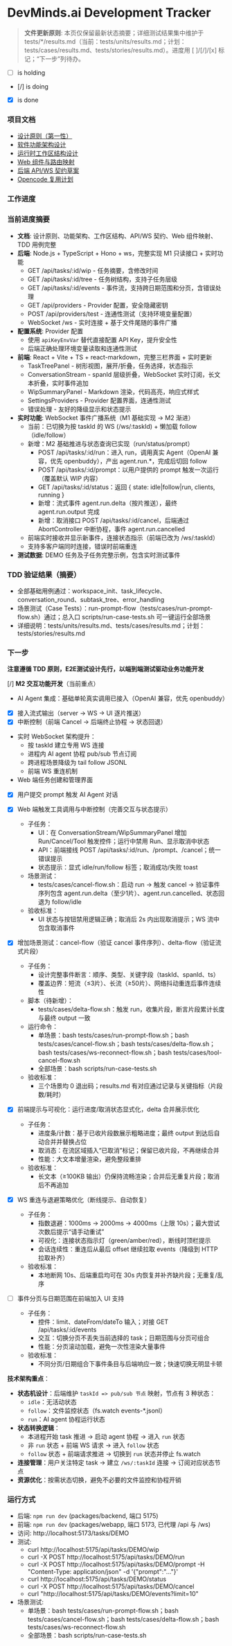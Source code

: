 # DevMinds.ai Development Tracker

> **文件更新原则**: 本页仅保留最新状态摘要；详细测试结果集中维护于 tests/\*/results.md（当前：tests/units/results.md；计划：tests/cases/results.md、tests/stories/results.md）。进度用 [ ]/[/]/[x] 标记；“下一步”列待办。

- [ ] is holding
- [/] is doing
- [x] is done

### 项目文档

- [设计原则（第一性）](./design/DesignPrinciples.md)
- [软件功能架构设计](./design/Architecture.md)
- [运行时工作区结构设计](./design/WorkspaceStructure.md)
- [Web 组件与路由映射](./design/WebUIMapping.md)
- [后端 API/WS 契约草案](./design/API_WS_Contracts.md)
- [Opencode 复用计划](./design/OpencodeReusePlan.md)

### 工作进度

### 当前进度摘要

- **文档**: 设计原则、功能架构、工作区结构、API/WS 契约、Web 组件映射、TDD 用例完整
- **后端**: Node.js + TypeScript + Hono + ws，完整实现 M1 只读接口 + 实时功能
  - GET /api/tasks/:id/wip - 任务摘要，含修改时间
  - GET /api/tasks/:id/tree - 任务树结构，支持子任务层级
  - GET /api/tasks/:id/events - 事件流，支持跨日期范围和分页，含错误处理
  - GET /api/providers - Provider 配置，安全隐藏密钥
  - POST /api/providers/test - 连通性测试（支持环境变量配置）
  - WebSocket /ws - 实时连接 + 基于文件尾随的事件广播
- **配置系统**: Provider 配置
  - 使用 `apiKeyEnvVar` 替代直接配置 API Key，提升安全性
  - 后端正确处理环境变量读取和连通性测试
- **前端**: React + Vite + TS + react-markdown，完整三栏界面 + 实时更新
  - TaskTreePanel - 树形视图，展开/折叠，任务选择，状态指示
  - ConversationStream - spanId 层级折叠，WebSocket 实时订阅，长文本折叠，实时事件追加
  - WipSummaryPanel - Markdown 渲染，代码高亮，响应式样式
  - SettingsProviders - Provider 配置界面，连通性测试
  - 错误处理 - 友好的降级显示和状态提示
- **实时功能**: WebSocket 事件广播系统（M1 基础实现 → M2 渐进）
  - 当前：已切换为按 taskId 的 WS (/ws/:taskId) + 懒加载 follow（idle/follow）
  - 新增：M2 基础推进与状态查询已实现（run/status/prompt）
    - POST /api/tasks/:id/run：进入 run，调用真实 Agent（OpenAI 兼容，优先 openbuddy），产出 agent.run.\*，完成后切回 follow
    - POST /api/tasks/:id/prompt：以用户提供的 prompt 触发一次运行（覆盖默认 WIP 内容）
    - GET /api/tasks/:id/status：返回 { state: idle|follow|run, clients, running }
    - 新增：流式事件 agent.run.delta（按片推送），最终 agent.run.output 完成
    - 新增：取消接口 POST /api/tasks/:id/cancel，后端通过 AbortController 中断协程，事件 agent.run.cancelled
  - 前端实时接收并显示新事件，连接状态指示（前端已改为 /ws/:taskId）
  - 支持多客户端同时连接，错误时前端重连
- **测试数据**: DEMO 任务及子任务完整示例，包含实时测试事件

### TDD 验证结果（摘要）

- 全部基础用例通过：workspace_init、task_lifecycle、conversation_round、subtask_tree、error_handling
- 场景测试（Case Tests）：run-prompt-flow（tests/cases/run-prompt-flow.sh）通过；总入口 scripts/run-case-tests.sh 可一键运行全部场景
- 详细说明：tests/units/results.md、tests/cases/results.md；计划：tests/stories/results.md

### 下一步

**注意遵循 TDD 原则，E2E测试设计先行，以端到端测试驱动业务功能开发**

[/] **M2 交互功能开发**（当前重点）

- AI Agent 集成：基础单轮真实调用已接入（OpenAI 兼容，优先 openbuddy）
- [x] 接入流式输出（server → WS → UI 逐片推送）
- [x] 中断控制（前端 Cancel → 后端终止协程 → 状态回退）
- 实时 WebSocket 架构提升：
  - 按 taskId 建立专用 WS 连接
  - 进程内 AI agent 协程 pub/sub 节点订阅
  - 跨进程场景降级为 tail follow JSONL
  - 前端 WS 重连机制
- Web 端任务创建和管理界面
- [x] 用户提交 prompt 触发 AI Agent 对话
- [x] Web 端触发工具调用与中断控制（完善交互与状态提示）
  - 子任务：
    - UI：在 ConversationStream/WipSummaryPanel 增加 Run/Cancel/Tool 触发控件；运行中禁用 Run、显示取消中状态
    - API：前端接线 POST /api/tasks/:id/run、/prompt、/cancel；统一错误提示
    - 状态提示：显式 idle/run/follow 标签；取消成功/失败 toast
  - 场景测试：
    - tests/cases/cancel-flow.sh：启动 run → 触发 cancel → 验证事件序列包含 agent.run.delta（至少1片）、agent.run.cancelled、状态回退为 follow/idle
  - 验收标准：
    - UI 状态与按钮禁用逻辑正确；取消后 2s 内出现取消提示；WS 流中包含取消事件
- [x] 增加场景测试：cancel-flow（验证 cancel 事件序列）、delta-flow（验证流式片段）
  - 子任务：
    - 设计完整事件断言：顺序、类型、关键字段（taskId、spanId、ts）
    - 覆盖边界：短流（≤3片）、长流（≥50片）、网络抖动重连后事件连续性
  - 脚本（待新增）：
    - tests/cases/delta-flow.sh：触发 run，收集片段，断言片段累计长度与最终 output 一致
  - 运行命令：
    - 单场景：bash tests/cases/run-prompt-flow.sh；bash tests/cases/cancel-flow.sh；bash tests/cases/delta-flow.sh；bash tests/cases/ws-reconnect-flow.sh；bash tests/cases/tool-cancel-flow.sh
    - 全部场景：bash scripts/run-case-tests.sh
  - 验收标准：
    - 三个场景均 0 退出码；results.md 有对应通过记录与关键指标（片段数/耗时）
- [x] 前端提示与可视化：运行进度/取消状态显式化，delta 合并展示优化
  - 子任务：
    - 进度条/计数：基于已收片段数展示粗略进度；最终 output 到达后自动合并并替换占位
    - 取消态：在流区域插入“已取消”标记；保留已收片段，不再继续合并
    - 性能：大文本增量渲染，避免整段重排
  - 验收标准：
    - 长文本（≥100KB 输出）仍保持流畅渲染；合并后无重复片段；取消后不再追加
- [x] WS 重连与退避策略优化（断线提示、自动恢复）
  - 子任务：
    - 指数退避：1000ms → 2000ms → 4000ms（上限 10s）；最大尝试次数后提示“请手动重试”
    - 可视化：连接状态指示灯（green/amber/red），断线时顶栏提示
    - 会话连续性：重连后从最后 offset 继续拉取 events（降级到 HTTP 拉取补齐）
  - 验收标准：
    - 本地断网 10s、后端重启均可在 30s 内恢复并补齐缺片段；无重复/乱序

- [ ] 事件分页与日期范围在前端加入 UI 支持
  - 子任务：
    - 控件：limit、dateFrom/dateTo 输入；对接 GET /api/tasks/:id/events
    - 交互：切换分页不丢失当前选择的 task；日期范围与分页可组合
    - 性能：分页滚动加载，避免一次性渲染大量事件
  - 验收标准：
    - 不同分页/日期组合下事件条目与后端响应一致；快速切换无明显卡顿

**技术架构重点**：

- **状态机设计**：后端维护 `taskId => pub/sub 节点` 映射，节点有 3 种状态：
  - `idle`：无活动状态
  - `follow`：文件监控状态（fs.watch events-\*.jsonl）
  - `run`：AI agent 协程运行状态
- **状态转换逻辑**：
  - 本进程开始 task 推进 → 启动 agent 协程 → 进入 `run` 状态
  - 非 `run` 状态 + 前端 WS 请求 → 进入 `follow` 状态
  - `follow` 状态 + 前端请求推进 → 切换到 `run` 状态并停止 fs.watch
- **连接管理**：用户关注特定 task → 建立 `/ws/:taskId` 连接 → 订阅对应状态节点
- **资源优化**：按需状态切换，避免不必要的文件监控和协程开销

### 运行方式

- 后端: `npm run dev` (packages/backend, 端口 5175)
- 前端: `npm run dev` (packages/webapp, 端口 5173, 已代理 /api 与 /ws)
- 访问: http://localhost:5173/tasks/DEMO
- 测试:
  - curl http://localhost:5175/api/tasks/DEMO/wip
  - curl -X POST http://localhost:5175/api/tasks/DEMO/run
  - curl -X POST http://localhost:5175/api/tasks/DEMO/prompt -H "Content-Type: application/json" -d '{"prompt":"..."}'
  - curl http://localhost:5175/api/tasks/DEMO/status
  - curl -X POST http://localhost:5175/api/tasks/DEMO/cancel
  - curl "http://localhost:5175/api/tasks/DEMO/events?limit=10"
- 场景测试:
  - 单场景：bash tests/cases/run-prompt-flow.sh；bash tests/cases/cancel-flow.sh；bash tests/cases/delta-flow.sh；bash tests/cases/ws-reconnect-flow.sh
  - 全部场景：bash scripts/run-case-tests.sh
